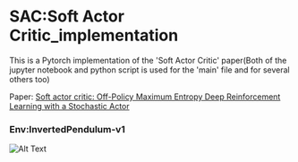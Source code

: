 # SAC:Soft Actor Critic_implementation

This is a Pytorch implementation of the 'Soft Actor Critic' paper(Both of the jupyter notebook and python script is used for the 'main' file and for several others too)

Paper: [Soft actor critic: Off-Policy Maximum Entropy Deep Reinforcement Learning with a Stochastic Actor](https://arxiv.org/abs/1801.01290)

### Env:InvertedPendulum-v1 
![Alt Text](RUFFY-369/SAC_implementation/blob/master/temp/video/inverted_pendulum/openaigym.video.0.29396.video000225.gif) 
